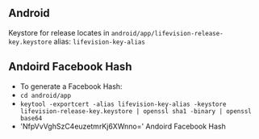 Android
----
Keystore for release locates in `android/app/lifevision-release-key.keystore`
alias: `lifevision-key-alias`

Andoird Facebook Hash
---
- To generate a Facebook Hash: 
- `cd android/app`
- `keytool -exportcert -alias lifevision-key-alias -keystore lifevision-release-key.keystore | openssl sha1 -binary | openssl base64`
- 'NfpVvVghSzC4euzetmrKj6XWnno='
Andoird Facebook Hash